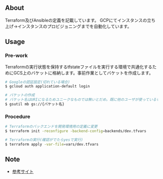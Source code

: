 ## About

Terraform及びAnsibleの定義を記載しています。
GCPにてインスタンスの立ち上げ→インスタンスのプロビジョニングまでを自動化しています。

## Usage

### Pre-work

Terraformの実行状態を保持するtfstateファイルを実行する環境で共通化するためにGCS上のバケットに格納します。事前作業としてバケットを作成します。

```bash
# Googleの認証設定(切れている場合)
$ gcloud auth application-default login 

# バケットの作成
# バケット名はURIになるためユニークなものでは無いとだめ。既に他のユーザが使っているものがある場合は403エラーで作成できない
$ gsutil mb gs://{バケット名}
```

### Procedure

```bash
# Terraformのバックエンドを開発環境用の定義に変更
$ terraform init -reconfigure -backend-config=backends/dev.tfvars

# Terraformの実行(確認がでたらyesで実行)
$ terraform apply -var-file=vars/dev.tfvars
```

## Note

- [参考サイト](https://tech.visasq.com/restart-gcp-infrastructure-as-code1/)